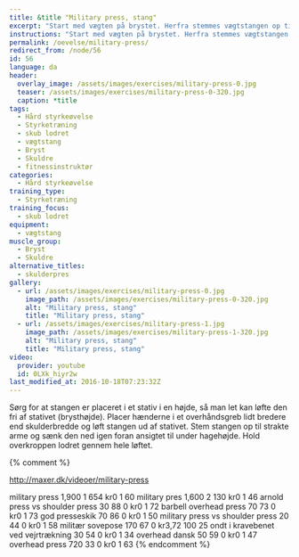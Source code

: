 ```yaml
---
title: &title "Military press, stang"
excerpt: "Start med vægten på brystet. Herfra stemmes vægtstangen op til strakte arme."
instructions: "Start med vægten på brystet. Herfra stemmes vægtstangen op til strakte arme."
permalink: /oevelse/military-press/
redirect_from: /node/56
id: 56
language: da
header:
  overlay_image: /assets/images/exercises/military-press-0.jpg
  teaser: /assets/images/exercises/military-press-0-320.jpg
  caption: *title
tags:
  - Hård styrkeøvelse
  - Styrketræning
  - skub lodret
  - vægtstang
  - Bryst
  - Skuldre
  - fitnessinstruktør
categories:
  - Hård styrkeøvelse
training_type: 
  - Styrketræning
training_focus: 
  - skub lodret
equipment:
  - vægtstang
muscle_group:
  - Bryst
  - Skuldre
alternative_titles:
  - skulderpres
gallery:
  - url: /assets/images/exercises/military-press-0.jpg
    image_path: /assets/images/exercises/military-press-0-320.jpg
    alt: "Military press, stang"
    title: "Military press, stang"
  - url: /assets/images/exercises/military-press-1.jpg
    image_path: /assets/images/exercises/military-press-1-320.jpg
    alt: "Military press, stang"
    title: "Military press, stang"
video:
  provider: youtube
  id: 0LXk_hiyr2w
last_modified_at: 2016-10-18T07:23:32Z
---
```


Sørg for at stangen er placeret i et stativ i en højde, så man let kan løfte den fri af stativet (brysthøjde). Placer hænderne i et overhåndsgreb lidt bredere end skulderbredde og løft stangen ud af stativet. Stem stangen op til strakte arme og sænk den ned igen foran ansigtet til under hagehøjde. Hold overkroppen lodret gennem hele løftet.

{% comment %}


http://maxer.dk/videoer/military-press


military press
1,900
1
654
kr0
1
60
military pres
1,600
2
130
kr0
1
46
arnold press vs shoulder press
30
88
0
kr0
1
72
barbell overhead press
70
73
0
kr0
1
73
god presseskik
70
86
0
kr0
1
50
military press vs shoulder press
20
44
0
kr0
1
58
militær sovepose
170
67
0
kr3,72
100
25
ondt i kravebenet ved vejrtrækning
30
54
0
kr0
1
34
overhead dansk
50
59
0
kr0
1
47
overhead press
720
33
0
kr0
1
63
{% endcomment %}
